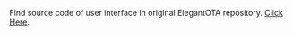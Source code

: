 Find source code of user interface in original ElegantOTA repository. [Click Here](https://github.com/ayushsharma82/ElegantOTA/tree/master/ui).